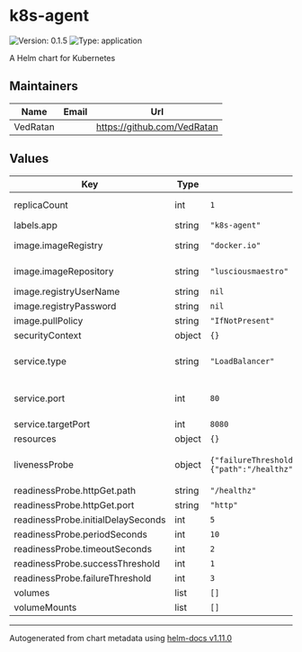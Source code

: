 # k8s-agent

![Version: 0.1.5](https://img.shields.io/badge/Version-0.1.5-informational?style=flat-square) ![Type: application](https://img.shields.io/badge/Type-application-informational?style=flat-square)

A Helm chart for Kubernetes

## Maintainers

| Name | Email | Url |
| ---- | ------ | --- |
| VedRatan |  | <https://github.com/VedRatan> |

## Values

| Key | Type | Default | Description |
|-----|------|---------|-------------|
| replicaCount | int | `1` | This will set the replicaset count more information can be found here: https://kubernetes.io/docs/concepts/workloads/controllers/replicaset/ |
| labels.app | string | `"k8s-agent"` | sepcify labels to the deployment |
| image.imageRegistry | string | `"docker.io"` | This is the URL of the Docker registry where the container image will be stored. |
| image.imageRepository | string | `"lusciousmaestro"` | This is the name of the Docker repository where the container image will be stored. |
| image.registryUserName | string | `nil` | In case of private registry you can specify the registry user name. |
| image.registryPassword | string | `nil` | In case of private registry you can specify the registry password. |
| image.pullPolicy | string | `"IfNotPresent"` | This sets the pull policy for images. |
| securityContext | object | `{}` |  |
| service.type | string | `"LoadBalancer"` | This sets the service type more information can be found here: https://kubernetes.io/docs/concepts/services-networking/service/#publishing-services-service-types |
| service.port | int | `80` | This sets the ports more information can be found here: https://kubernetes.io/docs/concepts/services-networking/service/#field-spec-ports |
| service.targetPort | int | `8080` | This sets the target port |
| resources | object | `{}` |  |
| livenessProbe | object | `{"failureThreshold":3,"httpGet":{"path":"/healthz","port":"http"},"initialDelaySeconds":5,"periodSeconds":10,"timeoutSeconds":2}` | This is to setup the liveness and readiness probes more information can be found here: https://kubernetes.io/docs/tasks/configure-pod-container/configure-liveness-readiness-startup-probes/ |
| readinessProbe.httpGet.path | string | `"/healthz"` |  |
| readinessProbe.httpGet.port | string | `"http"` |  |
| readinessProbe.initialDelaySeconds | int | `5` |  |
| readinessProbe.periodSeconds | int | `10` |  |
| readinessProbe.timeoutSeconds | int | `2` |  |
| readinessProbe.successThreshold | int | `1` |  |
| readinessProbe.failureThreshold | int | `3` |  |
| volumes | list | `[]` | Additional volumes on the output Deployment definition. |
| volumeMounts | list | `[]` | Additional volumeMounts on the output Deployment definition. |

----------------------------------------------
Autogenerated from chart metadata using [helm-docs v1.11.0](https://github.com/norwoodj/helm-docs/releases/v1.11.0)
